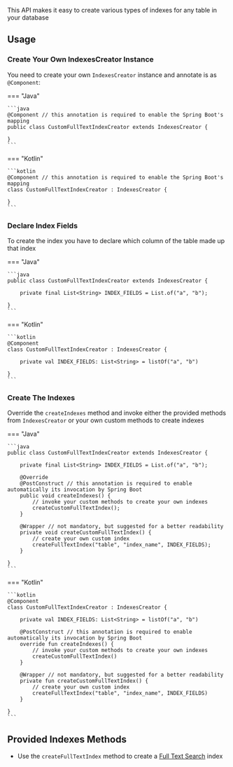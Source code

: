 This API makes it easy to create various types of indexes for any table in your database

## Usage

### Create Your Own IndexesCreator Instance

You need to create your own `IndexesCreator` instance and annotate is as `@Component`:

=== "Java"

    ```java
    @Component // this annotation is required to enable the Spring Boot's mapping
    public class CustomFullTextIndexCreator extends IndexesCreator {
    
    }
    ```

=== "Kotlin"

    ```kotlin
    @Component // this annotation is required to enable the Spring Boot's mapping
    class CustomFullTextIndexCreator : IndexesCreator {
    
    }
    ```

### Declare Index Fields

To create the index you have to declare which column of the table made up that index

=== "Java"

    ```java
    public class CustomFullTextIndexCreator extends IndexesCreator {

        private final List<String> INDEX_FIELDS = List.of("a", "b");
    
    }
    ```

=== "Kotlin"

    ```kotlin
    @Component
    class CustomFullTextIndexCreator : IndexesCreator {
    
        private val INDEX_FIELDS: List<String> = listOf("a", "b")

    }
    ```

### Create The Indexes

Override the `createIndexes` method and invoke either the provided methods from `IndexesCreator` or your own custom
methods
to create indexes

=== "Java"

    ```java
    public class CustomFullTextIndexCreator extends IndexesCreator {

        private final List<String> INDEX_FIELDS = List.of("a", "b");

        @Override
        @PostConstruct // this annotation is required to enable automatically its invocation by Spring Boot
        public void createIndexes() {
            // invoke your custom methods to create your own indexes
            createCustomFullTextIndex();
        }

        @Wrapper // not mandatory, but suggested for a better readability
        private void createCustomFullTextIndex() {
            // create your own custom index
            createFullTextIndex("table", "index_name", INDEX_FIELDS);
        }
    
    }
    ```

=== "Kotlin"

    ```kotlin
    @Component
    class CustomFullTextIndexCreator : IndexesCreator {
    
        private val INDEX_FIELDS: List<String> = listOf("a", "b")

        @PostConstruct // this annotation is required to enable automatically its invocation by Spring Boot
        override fun createIndexes() {
            // invoke your custom methods to create your own indexes
            createCustomFullTextIndex()
        }

        @Wrapper // not mandatory, but suggested for a better readability
        private fun createCustomFullTextIndex() {
            // create your own custom index
            createFullTextIndex("table", "index_name", INDEX_FIELDS)
        }            

    }
    ```

## Provided Indexes Methods

- Use the `createFullTextIndex` method to create a [Full Text Search](https://en.wikipedia.org/wiki/Full-text_search)
  index